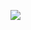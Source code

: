 ![](http://www.plantuml.com/plantuml/proxy?cache=no&src=https://raw.githubusercontent.com/oleksandrblazhko/ai-212-majorova/laboratory-work-7/2-SoftwareDesign/2.7-PlantUML/UML-UseCase.puml)
